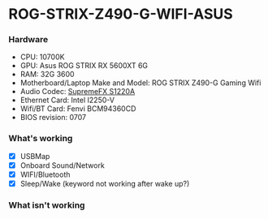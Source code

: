 # ROG-STRIX-Z490-G-WIFI-ASUS

### Hardware

- CPU: 10700K
- GPU: Asus ROG STRIX RX 5600XT 6G
- RAM: 32G 3600
- Motherboard/Laptop Make and Model: ROG STRIX Z490-G Gaming Wifi
- Audio Codec: [SupremeFX S1220A](https://bootmacos.com/archives/9365)
- Ethernet Card: Intel I2250-V
- Wifi/BT Card: Fenvi BCM94360CD
- BIOS revision: 0707

### What's working

- [x] USBMap
- [x] Onboard Sound/Network
- [x] WIFI/Bluetooth
- [x] Sleep/Wake (keyword not working after wake up?)

### What isn't working

